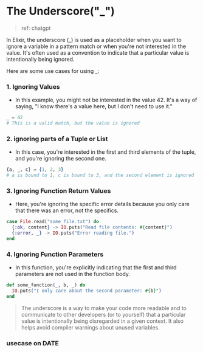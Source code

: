 # The Underscore("_")

> ref: chatgpt

In Elixir, the underscore (_) is used as a placeholder when you want to ignore a variable in a pattern match or when you're not interested in the value. It's often used as a convention to indicate that a particular value is intentionally being ignored.

Here are some use cases for using _:

### 1. Ignoring Values

* In this example, you might not be interested in the value 42. It's a way of saying, "I know there's a value here, but I don't need to use it."

```elixir
_ = 42
# This is a valid match, but the value is ignored
```

### 2. ignoring parts of a Tuple or List

* In this case, you're interested in the first and third elements of the tuple, and you're ignoring the second one.

```elixir
{a, _, c} = {1, 2, 3}
# a is bound to 1, c is bound to 3, and the second element is ignored
```

### 3. Ignoring Function Return Values

* Here, you're ignoring the specific error details because you only care that there was an error, not the specifics.

```elixir
case File.read("some_file.txt") do
  {:ok, content} -> IO.puts("Read file contents: #{content}")
  {:error, _} -> IO.puts("Error reading file.")
end
```

### 4. Ignoring Function Parameters

* In this function, you're explicitly indicating that the first and third parameters are not used in the function body.

```elixir
def some_function(_, b, _) do
  IO.puts("I only care about the second parameter: #{b}")
end
```

> The underscore is a way to make your code more readable and to communicate to other developers (or to yourself) that a particular value is intentionally being disregarded in a given context. It also helps avoid compiler warnings about unused variables.

### usecase on DATE
